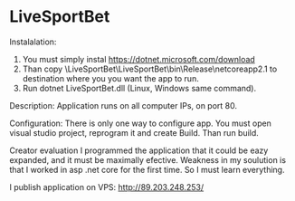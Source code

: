 # LiveSportBet
Instalalation:
  1. You must simply instal https://dotnet.microsoft.com/download
  2. Than copy \LiveSportBet\LiveSportBet\bin\Release\netcoreapp2.1 to destination where you you want the app to run.
  3. Run dotnet LiveSportBet.dll (Linux, Windows same command).
  
Description:
  Application runs on all computer IPs, on port 80.
  
Configuration:
  There is only one way to configure app. You must open visual studio project, reprogram it and create Build.
  Than run build.
  
Creator evaluation
  I programmed the application that it could be eazy expanded, and it must be maximally efective.
  Weakness in my soulution is that I worked in asp .net core for the first time. So I must learn everything.

I publish application on VPS: http://89.203.248.253/
